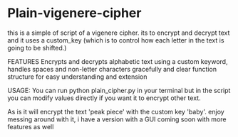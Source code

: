 # Plain-vigenere-cipher
this is a simple of script of a vigenere cipher. its to encrypt and decrypt text and it uses a custom_key (which is to control how each letter in the text is going to be shifted.)

FEATURES 
Encrypts and decrypts alphabetic text using a custom keyword, handles spaces and non-letter characters gracefully and clear function structure for easy understanding and extension

USAGE:
You can run python plain_cipher.py in your terminal 
but in the script you can modify values directly if you want it to encrypt other text.

As is it will encrypt the text 'peak piece' with the custom key  'baby'.
enjoy messing around with it, i have a version with a GUI coming soon with more features as well
